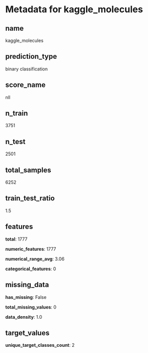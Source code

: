# Metadata for kaggle_molecules

## name

kaggle_molecules

## prediction_type

binary classification

## score_name

nll

## n_train

3751

## n_test

2501

## total_samples

6252

## train_test_ratio

1.5

## features

**total**: 1777

**numeric_features**: 1777

**numerical_range_avg**: 3.06

**categorical_features**: 0

## missing_data

**has_missing**: False

**total_missing_values**: 0

**data_density**: 1.0

## target_values

**unique_target_classes_count**: 2

